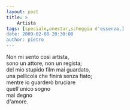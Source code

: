 ```yaml
---
layout: post
title: >
    Artista
tags: [speciale,onestar,scheggia d'essenza,]
date: 2009-02-08 20:30:00
author: pietro
---
```

Non mi sento così artista,<br/>sono un attore, non un regista;<br/>del mio stupido film mai guardato,<br/>una pellicola che finirà senza fiato;<br/>mentre io guarderò bruciare<br/>quell'unico sogno<br/>mai degno<br/>d'amore.
